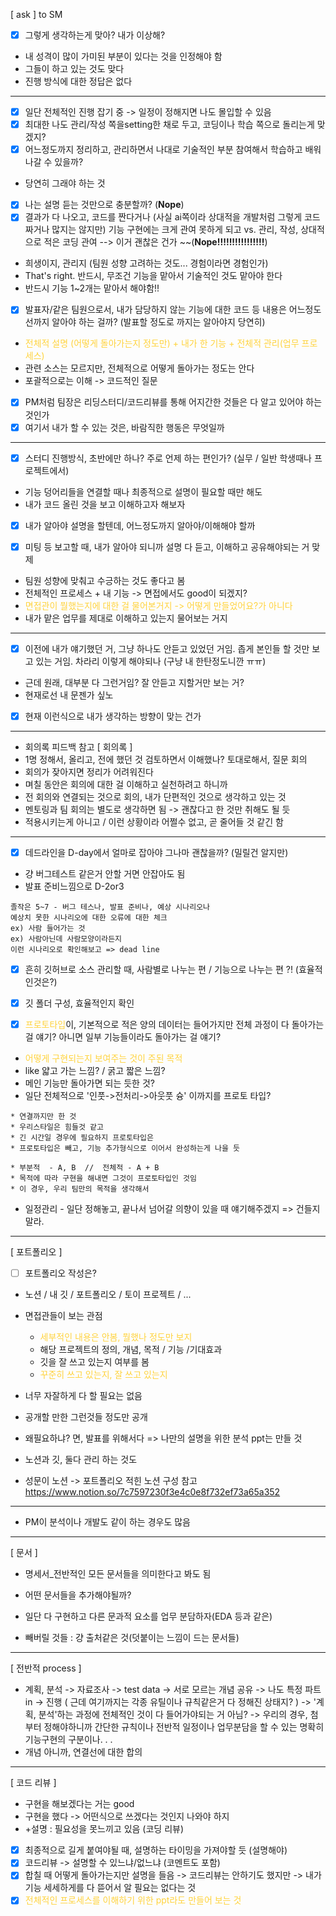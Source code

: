 [ ask ] to SM
- [x] 그렇게 생각하는게 맞아? 내가 이상해? 
- 내 성격이 많이 가미된 부분이 있다는 것을 인정해야 함
- 그들이 하고 있는 것도 맞다
- 진행 방식에 대한 정답은 없다
***
- [x] 일단 전체적인 진행 잡기 중 -> 일정이 정해지면 나도 몰입할 수 있음
- [x] 최대한 나도 관리/작성 쪽을setting한 채로 두고, 코딩이나 학습 쪽으로 돌리는게 맞겠지?
- [x] 어느정도까지 정리하고, 관리하면서 나대로 기술적인 부분 참여해서 학습하고 배워나갈 수 있을까?
- 당연히 그래야 하는 것
- [x] 나는 설명 듣는 것만으로 충분할까? (**Nope**)
- [x] 결과가 다 나오고, 코드를 짠다거나 (사실 ai쪽이라 상대적을 개발처럼 그렇게 코드 짜거나 많지는 않지만) 기능 구현에는 크게 관여 못하게 되고 vs. 관리, 작성, 상대적으로 적은 코딩 관여  -->  이거 괜찮은 건가
~~(**Nope!!!!!!!!!!!!!!!!**)

- 희생이지, 관리지 (팀원 성향 고려하는 것도... 경험이라면 경험인가)
- That's right. 반드시, 무조건 기능을 맡아서 기술적인 것도 맡아야 한다
- 반드시 기능 1~2개는 맡아서 해야함!!

- [x] 발표자/같은 팀원으로서, 내가 담당하지 않는 기능에 대한 코드 등 내용은 어느정도선까지 알아야 하는 걸까? (발표할 정도로 까지는 알아야지 당연히)
- <span style="color: #ffd33d">전체적 설명 (어떻게 돌아가는지 정도만) + 내가 한 기능 + 전체적 관리(업무 프로세스)</span>
- 관련 소스는 모르지만, 전체적으로 어떻게 돌아가는 정도는 안다
- 포괄적으로는 이해 -> 코드적인 질문

- [x] PM처럼 팀장은 리딩스터디/코드리뷰를 통해 어지간한 것들은 다 알고 있어야 하는 것인가
- [x] 여기서 내가 할 수 있는 것은, 바람직한 행동은 무엇일까
***
- [x] 스터디 진행방식, 초반에만 하나? 주로 언제 하는 편인가? (실무 / 일반 학생때나 프로젝트에서)
- 기능 덩어리들을 연결할 때나 최종적으로 설명이 필요할 때만 해도
- 내가 코드 올린 것을 보고 이해하고자 해보자

- [x] 내가 알아야 설명을 할텐데, 어느정도까지 알아야/이해해야 할까

- [x] 미팅 등 보고할 때, 내가 알아야 되니까 설명 다 듣고, 이해하고 공유해야되는 거 맞제

- 팀원 성향에 맞춰고 수긍하는 것도 좋다고 봄
- 전체적인 프로세스 + 내 기능 -> 면접에서도 good이 되겠지?
- <span style="color: #ffd33d">면접관이 뭘했는지에 대한 걸 물어본거지 -> 어떻게 만들었어요?가 아니다</span>
- 내가 맡은 업무를 제대로 이해하고 있는지 물어보는 거지

***
- [x] 이전에 내가 얘기했던 거, 그냥 하나도 안듣고 있었던 거임. 좁게 본인들 할 것만 보고 있는 거임. 차라리 이렇게 해야되나 (구냥 내 한탄정도니깐 ㅠㅠ)
- 근데 원래, 대부분 다 그런거임? 잘 안듣고 지할거만 보는 거?
- 현재로선 내 문젠가 싶노
- [x] 현재 이런식으로 내가 생각하는 방향이 맞는 건가
***
- 회의록 피드백 참고
[ 회의록 ]
- 1명 정해서, 올리고, 전에 했던 것 검토하면서 이해했나? 토대로해서, 질문 회의
- 회의가 잦아지면 정리가 어려워진다
- 며칠 동안은 회의에 대한 걸 이해하고 실천하려고 하니까
- 전 회의와 연결되는 것으로 회의, 내가 단편적인 것으로 생각하고 있는 것
- 멘토링과 팀 회의는 별도로 생각하면 됨 -> 괜찮다고 한 것만 취해도 될 듯
- 적용시키는게 아니고 / 이런 상황이라 어쩔수 없고, 곧 줄어들 것 같긴 함
***
- [x] 데드라인을 D-day에서 얼마로 잡아야 그나마 괜찮을까? (밀릴건 알지만)
- 걍 버그테스트 같은거 안할 거면 안잡아도 됨
- 발표 준비느낌으로 D-2or3
```
졸작은 5~7 - 버그 테스나, 발표 준비나, 예상 시나리오나
예상치 못한 시나리오에 대한 오류에 대한 체크
ex) 사람 들어가는 것
ex) 사람아닌데 사람모양이라든지
이런 시나리오로 확인해보고 => dead line
```

- [x] 흔히 깃허브로 소스 관리할 때, 사람별로 나누는 편 / 기능으로 나누는 편 ?! (효율적인것은?)
- [x] 깃 폴더 구성, 효율적인지 확인

- [x] <span style="color: #ffd33d">프로토타입</span>이, 기본적으로 적은 양의 데이터는 들어가지만 전체 과정이 다 돌아가는 걸 얘기? 아니면 일부 기능들이라도 돌아가는 걸 얘기?
- <span style="color: #ffd33d">어떻게 구현되는지 보여주는 것이 주된 목적</span>
- like 얇고 가는 느낌? / 굵고 짧은 느낌?
- 메인 기능만 돌아가면 되는 듯한 것?
- 일단 전체적으로 '인풋->전처리->아웃풋 슝' 이까지를 프로토 타입?
```
* 연결까지만 한 것
* 우리스타일은 힘들것 같고
* 긴 시간일 경우에 필요하지 프로토타입은
* 프로토타입은 빼고, 기능 추가형식으로 이어서 완성하는게 나을 듯
```

```
* 부분적  - A, B  //  전체적 - A + B  
* 목적에 따라 구현을 해내면 그것이 프로토타입인 것임
* 이 경우, 우리 팀만의 목적을 생각해서
```

- 일정관리 - 일단 정해놓고, 끝나서 넘어갈 의향이 있을 때 얘기해주겠지 => 건들지 말라.
***
[ 포트폴리오 ]
- [ ] 포트폴리오 작성은?
- 노션 / 내 깃 / 포트폴리오 / 토이 프로젝트 / ...
- 면접관들이 보는 관점
	- <span style="color: #ffd33d">세부적인 내용은 안봄, 뭘했나 정도만 보지</span>
	- 해당 프로젝트의 정의, 개념, 목적 / 기능 /기대효과
	- 깃을 잘 쓰고 있는지 여부를 봄
	- <span style="color: #ffd33d">꾸준히 쓰고 있는지, 잘 쓰고 있는지</span>
- 너무 자잘하게 다 할 필요는 없음
- 공개할 만한 그런것들 정도만 공개
- 왜필요하냐? 면, 발표를 위해서다 => 나만의 설명을 위한 분석 ppt는 만들 것

- 노션과 깃, 둘다 관리 하는 것도
- 성문이 노션 -> 포트폴리오 적힌 노션 구성 참고
https://www.notion.so/7c7597230f3e4c0e8f732ef73a65a352
***
- PM이 분석이나 개발도 같이 하는 경우도 많음
***
[ 문서 ]
- 명세서_전반적인 모든 문서들을 의미한다고 봐도 됨
- 어떤 문서들을 추가해야될까?
- 일단 다 구현하고 다른 문과적 요소를 업무 분담하자(EDA 등과 같은)

- 빼버릴 것들 : 걍 출처같은 것(덧붙이는 느낌이 드는 문서들)
***
[ 전반적 process ]
- 계획, 분석 -> 자료조사 -> test data -> 서로 모르는 개념 공유 -> 나도 특정 파트 in  -> 진행
   (  근데 여기까지는 각종 유틸이나 규칙같은거 다 정해진 상태지? )
   -> '계획, 분석'하는 과정에 전체적인 것이 다 들어가야되는 거 아님? 
   -> 우리의 경우, 첨부터 정해야하니까 간단한 규칙이나 전반적 일정이나 업무분담을 할 수 있는 명확히 기능구현의 구분이나. . .
- 개념 아니까, 연결선에 대한 합의
***
[ 코드 리뷰 ]
- 구현을 해보겠다는 거는 good
- 구현을 했다 -> 어떤식으로 쓰겠다는 것인지 나와야 하지
- +설명 : 필요성을 못느끼고 있음  (코딩 리뷰)
- [x] 최종적으로 길게 붙여야될 때, 설명하는 타이밍을 가져야할 듯 (설명해야)
- [x] 코드리뷰 -> 설명할 수 있느냐/없느냐 (코멘트도 포함)
- [x] 합칠 때 어떻게 돌아가는지만 설명을 들음
-> 코드리뷰는 안하기도 했지만
-> 내가 기능 세세하게를 다 뜯어서 알 필요는 없다는 것
- [x] <span style="color: #ffd33d">전체적인 프로세스를 이해하기 위한 ppt라도 만들어 보는 것</span>